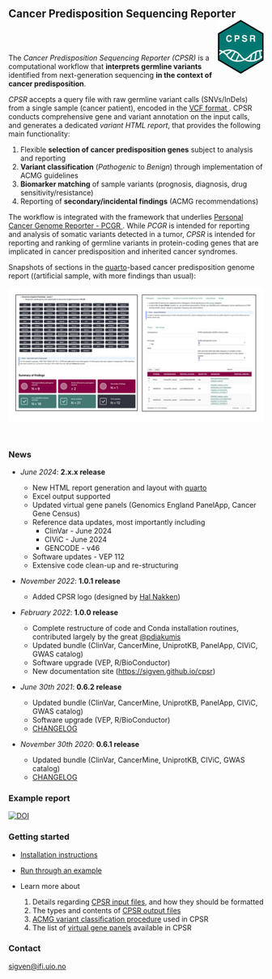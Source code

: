 <br>

## Cancer Predisposition Sequencing Reporter <a href="https://sigven.github.io/cpsr/"><img src="man/figures/logo.png" align="right" height="106" width="90"/></a>

<br><br>

The *Cancer Predisposition Sequencing Reporter (CPSR)* is a computational workflow that **interprets germline variants** identified from next-generation sequencing **in the context of cancer predisposition**. 

*CPSR* accepts a query file with raw germline variant calls (SNVs/InDels) from a single sample (cancer patient), encoded in the [VCF format ](https://samtools.github.io/hts-specs/VCFv4.2.pdf). CPSR conducts comprehensive gene and variant annotation on the input calls, and generates a dedicated _variant HTML report_, that provides the following main functionality:

1) Flexible **selection of cancer predisposition genes** subject to analysis and reporting
2) **Variant classification** (*Pathogenic* to _Benign_) through implementation of ACMG guidelines
3) **Biomarker matching** of sample variants (prognosis, diagnosis, drug sensitivity/resistance)
4) Reporting of **secondary/incidental findings** (ACMG recommendations)


The workflow is integrated with the framework that underlies [Personal Cancer Genome Reporter - PCGR ](https://github.com/sigven/pcgr). While *PCGR* is intended for reporting and analysis of somatic variants detected in a tumor, *CPSR* is intended for reporting and ranking of germline variants in protein-coding genes that are implicated in cancer predisposition and inherited cancer syndromes.

Snapshots of sections in the [quarto](https://quarto.org)-based cancer predisposition genome report ((artificial sample, with more findings than usual):

![](img/cpsr_sc.png)

<br>

### News

* *June 2024*: **2.x.x release**
  - New HTML report generation and layout with [quarto](https://quarto.org/)
  - Excel output supported
  - Updated virtual gene panels (Genomics England PanelApp, Cancer Gene Census)
  - Reference data updates, most importantly including 
    - ClinVar - June 2024
    - CIViC - June 2024
    - GENCODE - v46
  - Software updates - VEP 112
  - Extensive code clean-up and re-structuring

* *November 2022*: **1.0.1 release**
  * Added CPSR logo (designed by [Hal Nakken](https://halvetica.net))

* *February 2022*: **1.0.0 release**
  * Complete restructure of code and Conda installation routines, contributed largely by the great [@pdiakumis](https://github.com/pdiakumis)
  * Updated bundle (ClinVar, CancerMine, UniprotKB, PanelApp, CIViC, GWAS catalog)
  * Software upgrade (VEP, R/BioConductor)
  * New documentation site (https://sigven.github.io/cpsr)

* *June 30th 2021*: **0.6.2 release**
  * Updated bundle (ClinVar, CancerMine, UniprotKB, PanelApp, CIViC, GWAS catalog)
  * Software upgrade (VEP, R/BioConductor)
  * [CHANGELOG](http://cpsr.readthedocs.io/en/latest/CHANGELOG.html)
* *November 30th 2020*: **0.6.1 release**
  * Updated bundle (ClinVar, CancerMine, UniprotKB, CIViC, GWAS catalog)
  * [CHANGELOG](http://cpsr.readthedocs.io/en/latest/CHANGELOG.html)


### Example report

[![DOI](https://zenodo.org/badge/DOI/10.5281/zenodo.11401491.svg)](https://doi.org/10.5281/zenodo.11401491)

### Getting started

- [Installation instructions](articles/installation.html)
- [Run through an example](articles/running.html#example-run)
- Learn more about

   1) Details regarding [CPSR input files](articles/input.html), and how they should be formatted 
   2) The types and contents of [CPSR output files](articles/output.html)
   3) [ACMG variant classification procedure](articles/variant_classification.html) used in CPSR
   4) The list of [virtual gene panels](articles/virtual_panels.html) available in CPSR


### Contact

sigven@ifi.uio.no
